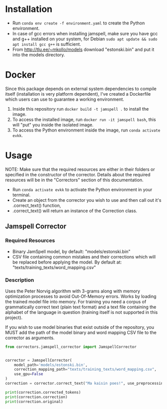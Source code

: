 # Installation

* Run ```conda env create -f environment.yaml``` to create the Python environment.
* In case of gcc errors when installing jamspell, make sure you have gcc and g++ installed on your system, for
  Debian ```sudo apt update && sudo apt install gcc g++``` is sufficient.
* From http://tlu.ee/~mkollo/models download "estonski.bin" and put it into the models directory.

# Docker

Since this package depends on external system dependencies to compile itself (installation is very platform dependent),
I've created a Dockerfile which users can use to guarantee a working environment.

1. Inside this repository run ```docker build -t jamspell .``` to install the image.
1. To access the installed image, run ```docker run -it jamspell bash```, this will "put" you inside the isolated image.
1. To access the Python environment inside the image, run ```conda activate evkk```.

# Usage

NOTE: Make sure that the required resources are either in their folders or specified in the constructor of the
corrector. Details about the required resources will be in the "Correctors" section of this documentation.

* Run ```conda activate evkk``` to activate the Python environment in your terminal.
* Create an object from the corrector you wish to use and then call out it's .correct_text() function,
* .correct_text() will return an instance of the Correction class.

## Jamspell Corrector

### Required Resources

* Binary JamSpell model, by default: "models/estonski.bin"
* CSV file containing common mistakes and their corrections which will be replaced before applying the model. By default
  at: "texts/training_texts/word_mapping.csv"

### Description

Uses the Peter Norvig algorithm with 3-grams along with memory optimization processes to avoid Out-Of-Memory errors.
Works by loading the trained model file into memory. For training you need a corpus of grammatically correct text (plain
text format)
and a text file containing the alphabet of the language in question (training itself is not supported in this project).

If you wish to use model binaries that exist outside of the repository, you MUST add the path of the model binary and
word mapping CSV file to the corrector as arguments.

```python
from correctors.jamspell_corrector import JamspellCorrector


corrector = JamspellCorrector(
    model_path='models/estonski.bin',
    correction_mapping_path="texts/training_texts/word_mapping.csv",
    use_gpu=False
)
correction = corrector.correct_text("Ma kaisin poes!", use_preprocessing=True)

print(correction.corrected_tokens)
print(correction.correction)
print(correction.original)
```